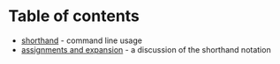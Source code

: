 
# Table of contents

+ [shorthand](shorthand.html) - command line usage
+ [assignments and expansion](assignments-and-expansion.html) - a discussion of the shorthand notation

